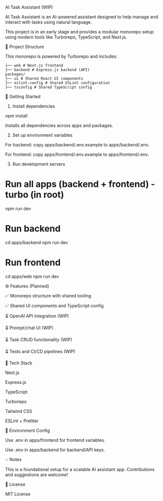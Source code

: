 AI Task Assistant (WIP)

AI Task Assistant is an AI-powered assistant designed to help manage and interact with tasks using natural language.

This project is in an early stage and provides a modular monorepo setup using modern tools like Turborepo, TypeScript, and Next.js.

🧱 Project Structure

This monorepo is powered by Turborepo and includes:

```apps/
├── web # Next.js frontend
├── backend # Express.js backend (API)
packages/
├── ui # Shared React UI components
├── eslint-config # Shared ESLint configuration
├── tsconfig # Shared TypeScript config
```

🚀 Getting Started

1. Install dependencies

npm install

Installs all dependencies across apps and packages.

2. Set up environment variables

For backend: copy apps/backend/.env.example to apps/backend/.env.

For frontend: copy apps/frontend/.env.example to apps/frontend/.env.

3. Run development servers

# Run all apps (backend + frontend) - turbo (in root)

npm run dev

# Run backend

cd apps/backend
npm run dev

# Run frontend

cd apps/web
npm run dev

⚙️ Features (Planned)

✅ Monorepo structure with shared tooling

✅ Shared UI components and TypeScript config

⏳ OpenAI API integration (WIP)

⏳ Prompt/chat UI (WIP)

⏳ Task CRUD functionality (WIP)

⏳ Tests and CI/CD pipelines (WIP)

🧪 Tech Stack

Next.js

Express.js

TypeScript

Turborepo

Tailwind CSS

ESLint + Prettier

📁 Environment Config

Use .env in apps/frontend for frontend variables.

Use .env in apps/backend for backend/API keys.

💡 Notes

This is a foundational setup for a scalable AI assistant app. Contributions and suggestions are welcome!

📄 License

MIT License
